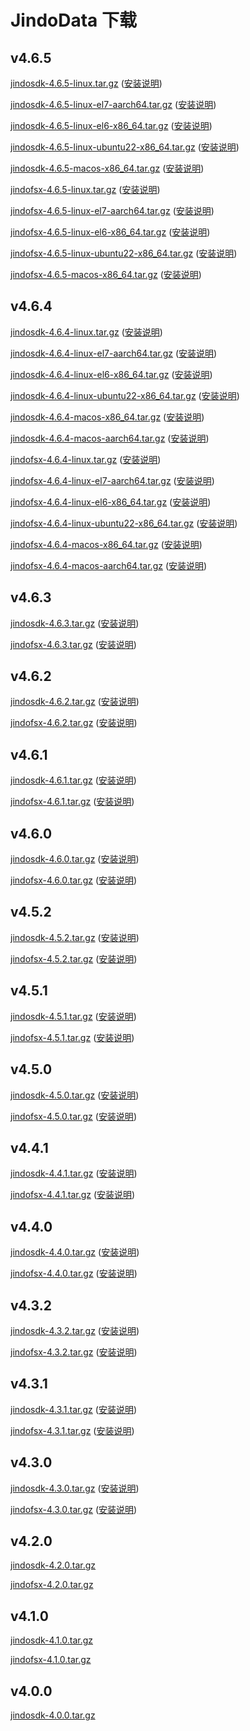 # JindoData 下载

## v4.6.5

[jindosdk-4.6.5-linux.tar.gz](https://jindodata-binary.oss-cn-shanghai.aliyuncs.com/release/4.6.5/jindosdk-4.6.5-linux.tar.gz) ([安装说明](install_dependeny_jindosdk.md))

[jindosdk-4.6.5-linux-el7-aarch64.tar.gz](https://jindodata-binary.oss-cn-shanghai.aliyuncs.com/release/4.6.5/jindosdk-4.6.5-linux-el7-aarch64.tar.gz) ([安装说明](install_dependeny_jindosdk.md))

[jindosdk-4.6.5-linux-el6-x86_64.tar.gz](https://jindodata-binary.oss-cn-shanghai.aliyuncs.com/release/4.6.5/jindosdk-4.6.5-linux-el6-x86_64.tar.gz) ([安装说明](install_dependeny_jindosdk.md))

[jindosdk-4.6.5-linux-ubuntu22-x86_64.tar.gz](https://jindodata-binary.oss-cn-shanghai.aliyuncs.com/release/4.6.5/jindosdk-4.6.5-linux-ubuntu22-x86_64.tar.gz) ([安装说明](install_dependeny_jindosdk.md))

[jindosdk-4.6.5-macos-x86_64.tar.gz](https://jindodata-binary.oss-cn-shanghai.aliyuncs.com/release/4.6.5/jindosdk-4.6.5-macos-10_14-x86_64.tar.gz) ([安装说明](install_dependeny_jindosdk.md))

[jindofsx-4.6.5-linux.tar.gz](https://jindodata-binary.oss-cn-shanghai.aliyuncs.com/release/4.6.5/jindofsx-4.6.5-linux.tar.gz) ([安装说明](install_dependeny_jindodata.md))

[jindofsx-4.6.5-linux-el7-aarch64.tar.gz](https://jindodata-binary.oss-cn-shanghai.aliyuncs.com/release/4.6.5/jindofsx-4.6.5-linux-el7-aarch64.tar.gz) ([安装说明](install_dependeny_jindodata.md))

[jindofsx-4.6.5-linux-el6-x86_64.tar.gz](https://jindodata-binary.oss-cn-shanghai.aliyuncs.com/release/4.6.5/jindofsx-4.6.5-linux-el6-x86_64.tar.gz) ([安装说明](install_dependeny_jindodata.md))

[jindofsx-4.6.5-linux-ubuntu22-x86_64.tar.gz](https://jindodata-binary.oss-cn-shanghai.aliyuncs.com/release/4.6.5/jindofsx-4.6.5-linux-ubuntu22-x86_64.tar.gz) ([安装说明](install_dependeny_jindodata.md))

[jindofsx-4.6.5-macos-x86_64.tar.gz](https://jindodata-binary.oss-cn-shanghai.aliyuncs.com/release/4.6.5/jindofsx-4.6.5-macos-10_14-x86_64.tar.gz) ([安装说明](install_dependeny_jindodata.md))

## v4.6.4
[jindosdk-4.6.4-linux.tar.gz](https://jindodata-binary.oss-cn-shanghai.aliyuncs.com/release/4.6.4/jindosdk-4.6.4-linux.tar.gz) ([安装说明](install_dependeny_jindosdk.md))

[jindosdk-4.6.4-linux-el7-aarch64.tar.gz](https://jindodata-binary.oss-cn-shanghai.aliyuncs.com/release/4.6.4/jindosdk-4.6.4-linux-el7-aarch64.tar.gz) ([安装说明](install_dependeny_jindosdk.md))

[jindosdk-4.6.4-linux-el6-x86_64.tar.gz](https://jindodata-binary.oss-cn-shanghai.aliyuncs.com/release/4.6.4/jindosdk-4.6.4-linux-el6-x86_64.tar.gz) ([安装说明](install_dependeny_jindosdk.md))

[jindosdk-4.6.4-linux-ubuntu22-x86_64.tar.gz](https://jindodata-binary.oss-cn-shanghai.aliyuncs.com/release/4.6.4/jindosdk-4.6.4-linux-ubuntu22-x86_64.tar.gz) ([安装说明](install_dependeny_jindosdk.md))

[jindosdk-4.6.4-macos-x86_64.tar.gz](https://jindodata-binary.oss-cn-shanghai.aliyuncs.com/release/4.6.4/jindosdk-4.6.4-macos-10_14-x86_64.tar.gz) ([安装说明](install_dependeny_jindosdk.md))

[jindosdk-4.6.4-macos-aarch64.tar.gz](https://jindodata-binary.oss-cn-shanghai.aliyuncs.com/release/4.6.4/jindosdk-4.6.4-macos-10_14-aarch64.tar.gz) ([安装说明](install_dependeny_jindosdk.md))

[jindofsx-4.6.4-linux.tar.gz](https://jindodata-binary.oss-cn-shanghai.aliyuncs.com/release/4.6.4/jindofsx-4.6.4-linux.tar.gz) ([安装说明](install_dependeny_jindodata.md))

[jindofsx-4.6.4-linux-el7-aarch64.tar.gz](https://jindodata-binary.oss-cn-shanghai.aliyuncs.com/release/4.6.4/jindofsx-4.6.4-linux-el7-aarch64.tar.gz) ([安装说明](install_dependeny_jindodata.md))

[jindofsx-4.6.4-linux-el6-x86_64.tar.gz](https://jindodata-binary.oss-cn-shanghai.aliyuncs.com/release/4.6.4/jindofsx-4.6.4-linux-el6-x86_64.tar.gz) ([安装说明](install_dependeny_jindodata.md))

[jindofsx-4.6.4-linux-ubuntu22-x86_64.tar.gz](https://jindodata-binary.oss-cn-shanghai.aliyuncs.com/release/4.6.4/jindofsx-4.6.4-linux-ubuntu22-x86_64.tar.gz) ([安装说明](install_dependeny_jindodata.md))

[jindofsx-4.6.4-macos-x86_64.tar.gz](https://jindodata-binary.oss-cn-shanghai.aliyuncs.com/release/4.6.4/jindofsx-4.6.4-macos-10_14-x86_64.tar.gz) ([安装说明](install_dependeny_jindodata.md))

[jindofsx-4.6.4-macos-aarch64.tar.gz](https://jindodata-binary.oss-cn-shanghai.aliyuncs.com/release/4.6.4/jindofsx-4.6.4-macos-10_14-aarch64.tar.gz) ([安装说明](install_dependeny_jindodata.md))

## v4.6.3
[jindosdk-4.6.3.tar.gz](https://jindodata-binary.oss-cn-shanghai.aliyuncs.com/release/4.6.3/jindosdk-4.6.3.tar.gz) ([安装说明](install_dependeny_jindosdk.md))

[jindofsx-4.6.3.tar.gz](https://jindodata-binary.oss-cn-shanghai.aliyuncs.com/release/4.6.3/jindofsx-4.6.3.tar.gz) ([安装说明](install_dependeny_jindodata.md))

## v4.6.2
[jindosdk-4.6.2.tar.gz](https://jindodata-binary.oss-cn-shanghai.aliyuncs.com/release/4.6.2/jindosdk-4.6.2.tar.gz) ([安装说明](install_dependeny_jindosdk.md))

[jindofsx-4.6.2.tar.gz](https://jindodata-binary.oss-cn-shanghai.aliyuncs.com/release/4.6.2/jindofsx-4.6.2.tar.gz) ([安装说明](install_dependeny_jindodata.md))

## v4.6.1
[jindosdk-4.6.1.tar.gz](https://jindodata-binary.oss-cn-shanghai.aliyuncs.com/release/4.6.1/jindosdk-4.6.1.tar.gz) ([安装说明](install_dependeny_jindosdk.md))

[jindofsx-4.6.1.tar.gz](https://jindodata-binary.oss-cn-shanghai.aliyuncs.com/release/4.6.1/jindofsx-4.6.1.tar.gz) ([安装说明](install_dependeny_jindodata.md))

## v4.6.0
[jindosdk-4.6.0.tar.gz](https://jindodata-binary.oss-cn-shanghai.aliyuncs.com/release/4.6.0/jindosdk-4.6.0.tar.gz) ([安装说明](install_dependeny_jindosdk.md))

[jindofsx-4.6.0.tar.gz](https://jindodata-binary.oss-cn-shanghai.aliyuncs.com/release/4.6.0/jindofsx-4.6.0.tar.gz) ([安装说明](install_dependeny_jindodata.md))

## v4.5.2
[jindosdk-4.5.2.tar.gz](https://jindodata-binary.oss-cn-shanghai.aliyuncs.com/release/4.5.2/jindosdk-4.5.2.tar.gz) ([安装说明](install_dependeny_jindosdk.md))

[jindofsx-4.5.2.tar.gz](https://jindodata-binary.oss-cn-shanghai.aliyuncs.com/release/4.5.2/jindofsx-4.5.2.tar.gz) ([安装说明](install_dependeny_jindodata.md))

## v4.5.1
[jindosdk-4.5.1.tar.gz](https://jindodata-binary.oss-cn-shanghai.aliyuncs.com/release/4.5.1/jindosdk-4.5.1.tar.gz) ([安装说明](install_dependeny_jindosdk.md))

[jindofsx-4.5.1.tar.gz](https://jindodata-binary.oss-cn-shanghai.aliyuncs.com/release/4.5.1/jindofsx-4.5.1.tar.gz) ([安装说明](install_dependeny_jindodata.md))

## v4.5.0
[jindosdk-4.5.0.tar.gz](https://jindodata-binary.oss-cn-shanghai.aliyuncs.com/release/4.5.0/jindosdk-4.5.0.tar.gz) ([安装说明](install_dependeny_jindosdk.md))

[jindofsx-4.5.0.tar.gz](https://jindodata-binary.oss-cn-shanghai.aliyuncs.com/release/4.5.0/jindofsx-4.5.0.tar.gz) ([安装说明](install_dependeny_jindodata.md))


## v4.4.1
[jindosdk-4.4.1.tar.gz](https://jindodata-binary.oss-cn-shanghai.aliyuncs.com/release/4.4.1/jindosdk-4.4.1.tar.gz) ([安装说明](install_dependeny_jindosdk.md))

[jindofsx-4.4.1.tar.gz](https://jindodata-binary.oss-cn-shanghai.aliyuncs.com/release/4.4.1/jindofsx-4.4.1.tar.gz) ([安装说明](install_dependeny_jindodata.md))


## v4.4.0
[jindosdk-4.4.0.tar.gz](https://jindodata-binary.oss-cn-shanghai.aliyuncs.com/release/4.4.0/jindosdk-4.4.0.tar.gz) ([安装说明](install_dependeny_jindosdk.md))

[jindofsx-4.4.0.tar.gz](https://jindodata-binary.oss-cn-shanghai.aliyuncs.com/release/4.4.0/jindofsx-4.4.0.tar.gz) ([安装说明](install_dependeny_jindodata.md))


## v4.3.2

[jindosdk-4.3.2.tar.gz](https://jindodata-binary.oss-cn-shanghai.aliyuncs.com/release/4.3.2/jindosdk-4.3.2.tar.gz) ([安装说明](install_dependeny_jindosdk.md))

[jindofsx-4.3.2.tar.gz](https://jindodata-binary.oss-cn-shanghai.aliyuncs.com/release/4.3.2/jindofsx-4.3.2.tar.gz) ([安装说明](install_dependeny_jindodata.md))

## v4.3.1

[jindosdk-4.3.1.tar.gz](https://jindodata-binary.oss-cn-shanghai.aliyuncs.com/release/4.3.1/jindosdk-4.3.1.tar.gz) ([安装说明](install_dependeny_jindosdk.md))

[jindofsx-4.3.1.tar.gz](https://jindodata-binary.oss-cn-shanghai.aliyuncs.com/release/4.3.1/jindofsx-4.3.1.tar.gz) ([安装说明](install_dependeny_jindodata.md))

## v4.3.0

[jindosdk-4.3.0.tar.gz](https://jindodata-binary.oss-cn-shanghai.aliyuncs.com/release/4.3.0/jindosdk-4.3.0.tar.gz) ([安装说明](install_dependeny_jindosdk.md))

[jindofsx-4.3.0.tar.gz](https://jindodata-binary.oss-cn-shanghai.aliyuncs.com/release/4.3.0/jindofsx-4.3.0.tar.gz) ([安装说明](install_dependeny_jindodata.md))

## v4.2.0
[jindosdk-4.2.0.tar.gz](https://jindodata-binary.oss-cn-shanghai.aliyuncs.com/release/4.2.0/jindosdk-4.2.0.tar.gz)

[jindofsx-4.2.0.tar.gz](https://jindodata-binary.oss-cn-shanghai.aliyuncs.com/release/4.2.0/jindofsx-4.2.0.tar.gz)

## v4.1.0
[jindosdk-4.1.0.tar.gz](https://jindodata-binary.oss-cn-shanghai.aliyuncs.com/release/4.1.0/jindosdk-4.1.0.tar.gz)

[jindofsx-4.1.0.tar.gz](https://jindodata-binary.oss-cn-shanghai.aliyuncs.com/release/4.1.0/jindofsx-4.1.0.tar.gz)

## v4.0.0
[jindosdk-4.0.0.tar.gz](https://jindodata-binary.oss-cn-shanghai.aliyuncs.com/release/4.0.0/jindosdk-4.0.0.tar.gz)
